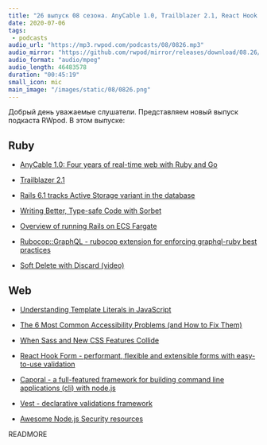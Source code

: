 ```yaml
---
title: "26 выпуск 08 сезона. AnyCable 1.0, Trailblazer 2.1, React Hook Form, Rubocop::GraphQL, Caporal, Vest и прочее"
date: 2020-07-06
tags:
 - podcasts
audio_url: "https://mp3.rwpod.com/podcasts/08/0826.mp3"
audio_mirror: "https://github.com/rwpod/mirror/releases/download/08.26/0826.mp3"
audio_format: "audio/mpeg"
audio_length: 46483578
duration: "00:45:19"
small_icon: mic
main_image: "/images/static/08/0826.png"
---
```


Добрый день уважаемые слушатели. Представляем новый выпуск подкаста RWpod. В этом выпуске:

## Ruby

 - [AnyCable 1.0: Four years of real-time web with Ruby and Go](https://evilmartians.com/chronicles/anycable-1-0-four-years-of-real-time-web-with-ruby-and-go)
 - [Trailblazer 2.1](https://trailblazer.to/2.1/blog.html)
 - [Rails 6.1 tracks Active Storage variant in the database](https://blog.bigbinary.com/2020/06/30/rails-6-1-tracks-active-storage-variant-in-the-database.html)
 - [Writing Better, Type-safe Code with Sorbet](https://engineering.shopify.com/blogs/engineering/writing-better-type-safe-code-with-sorbet)


 - [Overview of running Rails on ECS Fargate](https://www.marionzualo.com/2020/07/03/overview-of-running-rails-on-ecs-fargate/)
 - [Rubocop::GraphQL - rubocop extension for enforcing graphql-ruby best practices](https://github.com/DmitryTsepelev/rubocop-graphql)
 - [Soft Delete with Discard (video)](https://www.driftingruby.com/episodes/soft-delete-with-discard)

## Web

 - [Understanding Template Literals in JavaScript](https://www.taniarascia.com/understanding-template-literals/)
 - [The 6 Most Common Accessibility Problems (and How to Fix Them)](https://blog.scottlogic.com/2020/07/02/6-most-common-accessibility-problems.html)
 - [When Sass and New CSS Features Collide](https://css-tricks.com/when-sass-and-new-css-features-collide/)


 - [React Hook Form - performant, flexible and extensible forms with easy-to-use validation](https://react-hook-form.com/)
 - [Caporal - a full-featured framework for building command line applications (cli) with node.js](https://github.com/mattallty/Caporal.js)
 - [Vest - declarative validations framework](https://ealush.com/vest/#/)
 - [Awesome Node.js Security resources](https://github.com/lirantal/awesome-nodejs-security)

READMORE
